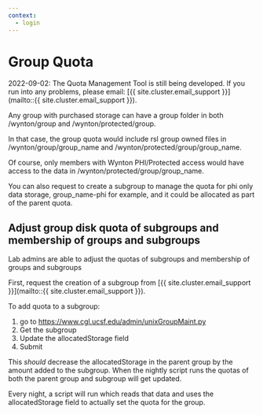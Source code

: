 ```yaml
---
context:
  - login
---
```


# Group Quota


<div class="alert alert-warning" role="alert" markdown="1">
2022-09-02: The Quota Management Tool is still being developed. If you run into any problems, please email: [{{ site.cluster.email_support }}](mailto::{{ site.cluster.email_support }}).
</div>

Any group with purchased storage can have a group folder in both /wynton/group and /wynton/protected/group.

In that case, the group quota would include rsl group owned files in /wynton/group/group_name and /wynton/protected/group/group_name.

Of course, only members with Wynton PHI/Protected access would have access to the data in /wynton/protected/group/group_name.

You can also request to create a subgroup to manage the quota for phi only data storage, group_name-phi for example, and it could be allocated as part of the parent quota.

## Adjust group disk quota of subgroups and membership of groups and subgroups

Lab admins are able to adjust the quotas of subgroups and membership of groups and subgroups

First, request the creation of a subgroup from [{{ site.cluster.email_support }}](mailto::{{ site.cluster.email_support }}).

To add quota to a subgroup:

1. go to https://www.cgl.ucsf.edu/admin/unixGroupMaint.py
2. Get the subgroup
3. Update the allocatedStorage field
4. Submit

This *should* decrease the allocatedStorage in the parent group by the amount added to the subgroup.  When the nightly script runs the quotas of both the parent group and subgroup will get updated.

Every night, a script will run which reads that data and uses the allocatedStorage field to actually set the quota for the group.

